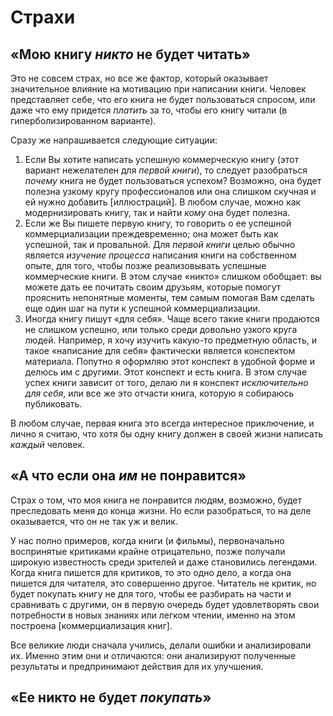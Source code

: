 
# Страхи

## «Мою книгу *никто* не будет читать»

Это не совсем страх, но все же фактор, который оказывает значительное
влияние на мотивацию при написании книги.  Человек представляет себе,
что его книга не будет пользоваться спросом, или даже что ему придется
*платить* за то, чтобы его книгу читали (в гиперболизированном
варианте).

Сразу же напрашивается следующие ситуации:
1. Если Вы хотите написать успешную коммерческую книгу (этот вариант
   нежелателен для *первой книги*), то следует разобраться *почему*
   книга не будет пользоваться успехом?  Возможно, она будет полезна
   узкому кругу профессионалов или она слишком скучная и ей нужно
   добавить [иллюстраций].  В любом случае, можно как модернизировать
   книгу, так и найти *кому* она будет полезна.
2. Если же Вы пишете первую книгу, то говорить о ее успешной
   коммерциализации преждевременно; она может быть как успешной, так и
   провальной.  Для *первой книги* целью обычно является *изучение
   процесса* написания книги на собственном опыте, для того, чтобы
   позже реализовывать успешные коммерческие книги.  В этом случае
   «никто» слишком обобщает: вы можете дать ее почитать своим друзьям,
   которые помогут прояснить непонятные моменты, тем самым помогая Вам
   сделать еще один шаг на пути к успешной коммерциализации.
3. Иногда книгу пишут «для себя».  Чаще всего такие книги продаются не
   слишком успешно, или только среди довольно узкого круга людей.
   Например, я хочу изучить какую-то предметную область, и такое
   «написание для себя» фактически является конспектом материала.
   Попутно я оформляю этот конспект в удобной форме и делюсь им с
   другими.  Этот конспект и есть книга.  В этом случае успех книги
   зависит от того, делаю ли я конспект *исключительно для себя*, или
   все же это отчасти книга, которую я собираюсь публиковать.

В любом случае, первая книга это всегда интересное приключение, и
лично я считаю, что хотя бы одну книгу должен в своей жизни написать
*каждый* человек.

## «А что если она *им* не понравится»

Страх о том, что моя книга не понравится людям, возможно, будет
преследовать меня до конца жизни.  Но если разобраться, то на деле
оказывается, что он не так уж и велик.

У нас полно примеров, когда книги (и фильмы), первоначально
воспринятые критиками крайне отрицательно, позже получали широкую
известность среди зрителей и даже становились легендами.  Когда книга
пишется для критиков, то это одно дело, а когда она пишется для
читателя, это совершенно другое.  Читатель не критик, но будет
покупать книгу не для того, чтобы ее разбирать на части и сравнивать с
другими, он в первую очередь будет удовлетворять свои потребности в
новых знаниях или легком чтении, именно на этом построена
[коммерциализация книг].

Все великие люди сначала учились, делали ошибки и анализировали их.
Именно этим они и отличаются: они анализируют полученные результаты и
предпринимают действия для их улучшения.

## «Ее никто не будет *покупать*»
